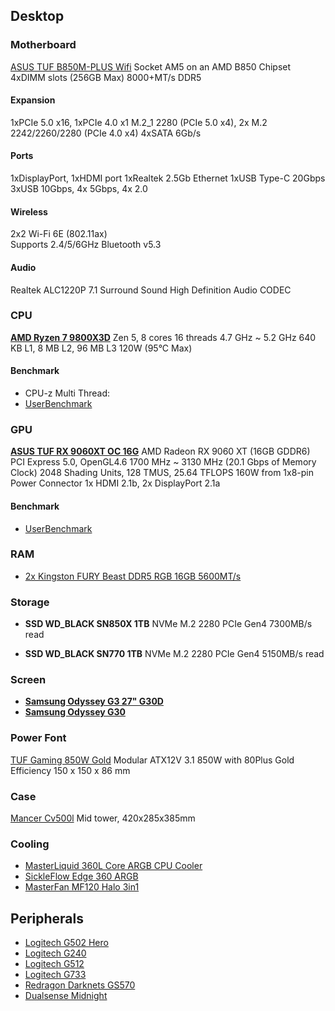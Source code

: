 ## Desktop
### Motherboard
[ASUS TUF B850M-PLUS Wifi](https://www.asus.com/us/motherboards-components/motherboards/tuf-gaming/tuf-gaming-b850m-plus-wifi/)
Socket AM5 on an AMD B850 Chipset
4xDIMM slots (256GB Max) 8000+MT/s DDR5

#### Expansion
1xPCIe 5.0 x16, 1xPCIe 4.0 x1
M.2_1 2280 (PCIe 5.0 x4), 2x M.2 2242/2260/2280 (PCIe 4.0 x4)
4xSATA 6Gb/s

#### Ports
1xDisplayPort, 1xHDMI port
1xRealtek 2.5Gb Ethernet
1xUSB Type-C 20Gbps
3xUSB 10Gbps, 4x 5Gbps, 4x 2.0

#### Wireless
2x2 Wi-Fi 6E (802.11ax)  
Supports 2.4/5/6GHz
Bluetooth v5.3

#### Audio
Realtek ALC1220P 7.1 Surround Sound High Definition Audio CODEC

### CPU
[**AMD Ryzen 7 9800X3D**](https://www.amd.com/en/products/processors/desktops/ryzen/9000-series/amd-ryzen-7-9800x3d.html)
Zen 5, 8 cores 16 threads
4.7 GHz ~ 5.2 GHz
640 KB L1, 8 MB L2, 96 MB L3
120W (95°C Max)

#### Benchmark
- CPU-z Multi Thread: 
- [UserBenchmark](https://cpu.userbenchmark.com/)

### GPU
[**ASUS TUF RX 9060XT OC 16G**](https://www.asus.com/motherboards-components/graphics-cards/tuf-gaming/tuf-rx9060xt-o16g-gaming/)
AMD Radeon RX 9060 XT (16GB GDDR6)
PCI Express 5.0, OpenGL4.6
1700 MHz ~ 3130 MHz (20.1 Gbps of Memory Clock)
2048 Shading Units, 128 TMUS, 25.64 TFLOPS
160W from 1x8-pin Power Connector
1x HDMI 2.1b, 2x DisplayPort 2.1a

#### Benchmark
- [UserBenchmark](https://gpu.userbenchmark.com/)

### RAM
- [2x Kingston FURY Beast DDR5 RGB 16GB 5600MT/s](https://www.kingston.com/en/memory/gaming/kingston-fury-beast-ddr5-rgb-memory)

### Storage
- **SSD WD_BLACK SN850X 1TB**
NVMe M.2 2280 PCIe Gen4
7300MB/s read

- **SSD WD_BLACK SN770 1TB**
NVMe M.2 2280 PCIe Gen4
5150MB/s read

### Screen
- [**Samsung Odyssey G3 27" G30D**](https://www.samsung.com/us/computing/monitors/gaming/27-odyssey-g3-g30d-fhd-180hz-1ms-gaming-monitor-with-ergonomic-stand-ls27dg302enxza/)
- [**Samsung Odyssey G30**](https://www.samsung.com/br/monitors/gaming/odyssey-g3-g30b-24-inch-144hz-fhd-1ms-ls24bg300elmzd/)

### Power Font
[TUF Gaming 850W Gold](https://www.asus.com/motherboards-components/power-supply-units/tuf-gaming/tuf-gaming-850g/)
Modular ATX12V 3.1
850W with 80Plus Gold Efficiency
150 x 150 x 86 mm

### Case
[Mancer Cv500l](https://mancer.com.br/p/gabinete-gamer-mancer-cv500l-mid-tower-lateral-de-vidro-preto-mcr-cv500l-bk/)
Mid tower, 420x285x385mm

### Cooling
- [MasterLiquid 360L Core ARGB CPU Cooler](https://www.coolermaster.com/en-global/products/masterliquid-360l-core-argb/)
- [SickleFlow Edge 360 ARGB](https://www.coolermaster.com/en-global/products/sickleflow-edge-360-argb/)
- [MasterFan MF120 Halo 3in1](https://www.coolermaster.com/en-global/products/masterfan-mf120-halo-3in1/)

## Peripherals
- [Logitech G502 Hero](https://www.logitechg.com/pt-br/products/gaming-mice/g502-hero-gaming-mouse.html)
- [Logitech G240](https://www.logitechg.com/pt-br/products/gaming-mouse-pads/g240-cloth-gaming-mouse-pad.html)
- [Logitech G512]()
- [Logitech G733]()
- [Redragon Darknets GS570](https://www.redragon.com.br/soundbar-darknets)
- [Dualsense Midnight](https://www.playstation.com/pt-br/accessories/dualsense-wireless-controller/)